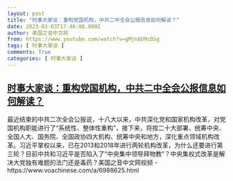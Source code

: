 ```yaml
---
layout: post
title: "时事大家谈：重构党国机构，中共二中全会公报信息如何解读？"
date: 2023-03-03T17:46:08.000Z
author: 美国之音中文网
from: https://www.youtube.com/watch?v=gMjnbD9cOSg
tags: [ 时事大家谈 ]
comments: True
categories: [ 时事大家谈 ]
---
```

<!--1677865568000-->
[时事大家谈：重构党国机构，中共二中全会公报信息如何解读？](https://www.youtube.com/watch?v=gMjnbD9cOSg)
------

<div>
最近结束的中共二次全会公报说，十八大以来，中共深化党和国家机构改革，对党国机构职能进行了“系统性、整体性重构”，接下来，将按二十大部署，统筹中央、全国人大、国务院、全国政协四大机构、统筹中央和地方，深化重点领域机构改革。习近平掌权以来，已在2013和2018年进行两轮机构改革，为什么还要进行第三轮？目前中共和习近平是否陷入了“中央集中领导拜物教”？中央集权式改革是解决大党独有难题的法门还是毒药？美国之音中文网视频 - https://www.voachinese.com/a/6988625.html
</div>
